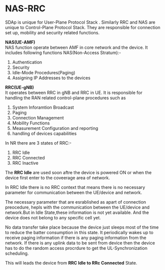 # NAS-RRC
SDAp is unique for User-Plane Protocol Stack . Similarly RRC and NAS are unique to Control-Plane Protocol Stack. They are responsible for connection set up, mobility and security related functions.

**NAS(UE-AMF)**<br />
NAS function operate between AMF in core network and the device. It includes following functions NAS(Non-Access Stratum):-<br />
1. Authentication<br />
2. Security<br />
3. Idle-Mode Procedures(Paging)<br />
4. Assigning IP Addresses to the devices<br />

**RRC(UE-gNB)**<br />
It operates between RRC in gNB and RRC in UE. It is responsible for handling the RAN related control-plane procedures such as<br />
1. System Inforamtion Broadcast<br />
2. Paging<br />
3. Connection Management<br />
4. Mobility Functions<br />
5. Measurement Configuration and reporting<br />
6. handling of devices capabilities<br />

In NR there are 3 states of RRC:-<br />
1. RRC Idle<br />
2. RRC Connected<br />
3. RRC Inactive<br />

The **RRC Idle** are used soon aftre the device is powered ON or when the device first enter to the coveerage area of network.

In RRC Idle there is no RRC context that means there is no necessary parameter for communication between the UE/device and network.

The necessary parameter that are esrablished as apart of connection preocedure, hepls with the communication between the UE/device and network.But in Idle State,these information is not yet available. And the device does not belong to any specific cell yet.

No data transfer take place because the device just sleeps most of the time to reduce the batter consumption in this state. It periodically wakes up to receive paging information if there is any paging information from the network. If there is any uplink data to be sent from device then the device has to do the random access procrdure to get the UL-Synchronization scheduling.

This will leads the device from **RRC Idle to RRc Connected** State.

